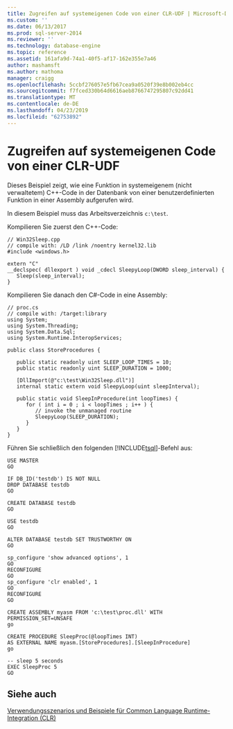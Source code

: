 ```yaml
---
title: Zugreifen auf systemeigenen Code von einer CLR-UDF | Microsoft-Dokumentation
ms.custom: ''
ms.date: 06/13/2017
ms.prod: sql-server-2014
ms.reviewer: ''
ms.technology: database-engine
ms.topic: reference
ms.assetid: 161afa9d-74a1-40f5-af17-162e355e7a46
author: mashamsft
ms.author: mathoma
manager: craigg
ms.openlocfilehash: 5ccbf276057e5fb67cea9a0520f39e8b002eb4cc
ms.sourcegitcommit: f7fced330b64d6616aeb8766747295807c92dd41
ms.translationtype: MT
ms.contentlocale: de-DE
ms.lasthandoff: 04/23/2019
ms.locfileid: "62753892"
---
```

# <a name="accessing-native-code-from-a-clr-udf"></a>Zugreifen auf systemeigenen Code von einer CLR-UDF
  Dieses Beispiel zeigt, wie eine Funktion in systemeigenem (nicht verwaltetem) C++-Code in der Datenbank von einer benutzerdefinierten Funktion in einer Assembly aufgerufen wird.  
  
 In diesem Beispiel muss das Arbeitsverzeichnis `c:\test`.  
  
 Kompilieren Sie zuerst den C++-Code:  
  
```  
// Win32Sleep.cpp  
// compile with: /LD /link /noentry kernel32.lib  
#include <windows.h>  
  
extern "C"  
__declspec( dllexport ) void _cdecl SleepyLoop(DWORD sleep_interval) {  
   Sleep(sleep_interval);  
}  
```  
  
 Kompilieren Sie danach den C#-Code in eine Assembly:  
  
```  
// proc.cs  
// compile with: /target:library  
using System;  
using System.Threading;  
using System.Data.Sql;  
using System.Runtime.InteropServices;  
  
public class StoreProcedures {  
  
   public static readonly uint SLEEP_LOOP_TIMES = 10;  
   public static readonly uint SLEEP_DURATION = 1000;  
  
   [DllImport(@"c:\test\Win32Sleep.dll")]  
   internal static extern void SleepyLoop(uint sleepInterval);  
  
   public static void SleepInProcedure(int loopTimes) {  
      for ( int i = 0 ; i < loopTimes ; i++ ) {  
         // invoke the unmanaged routine  
         SleepyLoop(SLEEP_DURATION);  
      }  
   }  
}  
```  
  
 Führen Sie schließlich den folgenden [!INCLUDE[tsql](../../includes/tsql-md.md)]-Befehl aus:  
  
```  
USE MASTER  
GO  
  
IF DB_ID('testdb') IS NOT NULL  
DROP DATABASE testdb  
GO  
  
CREATE DATABASE testdb  
GO  
  
USE testdb  
GO  
  
ALTER DATABASE testdb SET TRUSTWORTHY ON   
GO  
  
sp_configure 'show advanced options', 1  
GO  
RECONFIGURE  
GO  
sp_configure 'clr enabled', 1  
GO  
RECONFIGURE  
GO  
  
CREATE ASSEMBLY myasm FROM 'c:\test\proc.dll' WITH PERMISSION_SET=UNSAFE   
go  
  
CREATE PROCEDURE SleepProc(@loopTimes INT)  
AS EXTERNAL NAME myasm.[StoreProcedures].[SleepInProcedure]  
go  
  
-- sleep 5 seconds  
EXEC SleepProc 5  
GO  
```  
  
## <a name="see-also"></a>Siehe auch  
 [Verwendungsszenarios und Beispiele für Common Language Runtime-Integration &#40;CLR&#41;](../../../2014/database-engine/dev-guide/usage-scenarios-and-examples-for-common-language-runtime-clr-integration.md)  
  
  
